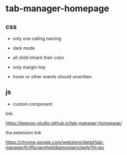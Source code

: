 ﻿# tab-manager-homepage

## css 

* only one calling naming 

* dark mode

* all child inherit their color

* only margin-top

* hover or other events should unwritten

## js

* custom component


link

https://keepgo-studio.github.io/tab-manager-homepage/

tha extension link

https://chrome.google.com/webstore/detail/tab-manager/fcjlfbcjannhplildiamopijamcbpjlg?hl=ko
